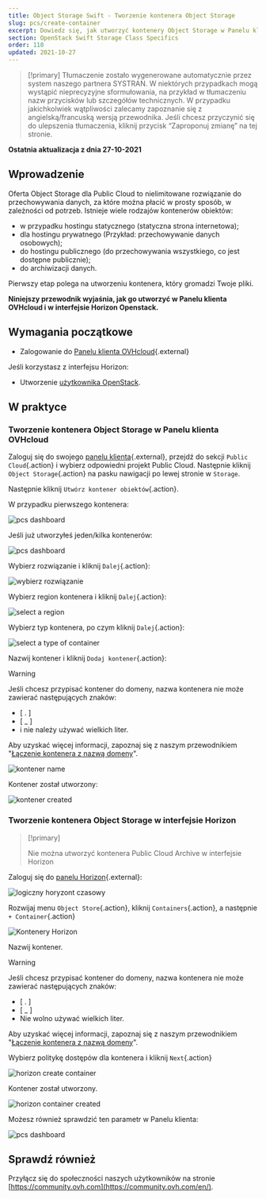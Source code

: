 ```yaml
---
title: Object Storage Swift - Tworzenie kontenera Object Storage
slug: pcs/create-container
excerpt: Dowiedz się, jak utworzyć kontenery Object Storage w Panelu klienta OVHcloud
section: OpenStack Swift Storage Class Specifics
order: 110
updated: 2021-10-27
---
```


> [!primary]
> Tłumaczenie zostało wygenerowane automatycznie przez system naszego partnera SYSTRAN. W niektórych przypadkach mogą wystąpić nieprecyzyjne sformułowania, na przykład w tłumaczeniu nazw przycisków lub szczegółów technicznych. W przypadku jakichkolwiek wątpliwości zalecamy zapoznanie się z angielską/francuską wersją przewodnika. Jeśli chcesz przyczynić się do ulepszenia tłumaczenia, kliknij przycisk “Zaproponuj zmianę” na tej stronie.
>

**Ostatnia aktualizacja z dnia 27-10-2021**

## Wprowadzenie

Oferta Object Storage dla Public Cloud to nielimitowane rozwiązanie do przechowywania danych, za które można płacić w prosty sposób, w zależności od potrzeb. Istnieje wiele rodzajów kontenerów obiektów:

- w przypadku hostingu statycznego (statyczna strona internetowa);
- dla hostingu prywatnego (Przykład: przechowywanie danych osobowych);
- do hostingu publicznego (do przechowywania wszystkiego, co jest dostępne publicznie);
- do archiwizacji danych.

Pierwszy etap polega na utworzeniu kontenera, który gromadzi Twoje pliki.

**Niniejszy przewodnik wyjaśnia, jak go utworzyć w Panelu klienta OVHcloud i w interfejsie Horizon Openstack.**

## Wymagania początkowe

- Zalogowanie do [Panelu klienta OVHcloud](https://www.ovh.com/auth/?action=gotomanager&from=https://www.ovh.pl/&ovhSubsidiary=pl){.external}

Jeśli korzystasz z interfejsu Horizon:

- Utworzenie [użytkownika OpenStack](https://docs.ovh.com/pl/public-cloud/tworzenie-i-usuwanie-uzytkownika-openstack/).

## W praktyce

### Tworzenie kontenera Object Storage w Panelu klienta OVHcloud <a name="controlpanel"></a>

Zaloguj się do swojego [panelu klienta](https://www.ovh.com/auth/?action=gotomanager&from=https://www.ovh.pl/&ovhSubsidiary=pl){.external}, przejdź do sekcji `Public Cloud`{.action} i wybierz odpowiedni projekt Public Cloud. Następnie kliknij `Object Storage`{.action} na pasku nawigacji po lewej stronie w `Storage`.

Następnie kliknij `Utwórz kontener obiektów`{.action}.

W przypadku pierwszego kontenera:

![pcs dashboard](images/create-container-20211005102334181.png)

Jeśli już utworzyłeś jeden/kilka kontenerów:

![pcs dashboard](images/create-container-20211005115040834.png)

Wybierz rozwiązanie i kliknij `Dalej`{.action}:

![wybierz rozwiązanie](images/create-container-20211005110710249.png)

Wybierz region kontenera i kliknij `Dalej`{.action}:

![select a region](images/create-container-20211005110859551.png)

Wybierz typ kontenera, po czym kliknij `Dalej`{.action}:

![select a type of container](images/create-container-20211005111542718.png)

Nazwij kontener i kliknij `Dodaj kontener`{.action}:

> [!warning]
>
> Jeśli chcesz przypisać kontener do domeny, nazwa kontenera nie może zawierać następujących znaków:
>
> - [ . ]  
> - [ _ ]  
> - i nie należy używać wielkich liter.  
>
> Aby uzyskać więcej informacji, zapoznaj się z naszym przewodnikiem "[Łączenie kontenera z nazwą domeny](https://docs.ovh.com/pl/storage/umieszczenie_kontenera_object_storage_za_domena/)".
>

![kontener name](images/create-container-20211005111805966.png)

Kontener został utworzony:

![kontener created](images/create-container-20211005112013807.png)

### Tworzenie kontenera Object Storage w interfejsie Horizon <a name="horizon"></a>

> [!primary]
>
> Nie można utworzyć kontenera Public Cloud Archive w interfejsie Horizon
>

Zaloguj się do [panelu Horizon](https://horizon.cloud.ovh.net){.external}:

![logiczny horyzont czasowy](images/create-container-20211005155245752.png)

Rozwijaj menu `Object Store`{.action}, kliknij `Containers`{.action}, a następnie `+ Container`{.action}

![Kontenery Horizon](images/create-container-20211005155704887.png)

Nazwij kontener.

> [!warning]
>
> Jeśli chcesz przypisać kontener do domeny, nazwa kontenera nie może zawierać następujących znaków:
>
> - [ . ]  
> - [ _ ]  
> - Nie wolno używać wielkich liter.  
>
> Aby uzyskać więcej informacji, zapoznaj się z naszym przewodnikiem "[Łączenie kontenera z nazwą domeny](https://docs.ovh.com/pl/storage/umieszczenie_kontenera_object_storage_za_domena/)".
>

Wybierz politykę dostępów dla kontenera i kliknij `Next`{.action}

![horizon create container](images/create-container-20211005155824902.png)

Kontener został utworzony.

![horizon container created](images/create-container-20211005155936971.png)

Możesz również sprawdzić ten parametr w Panelu klienta:

![pcs dashboard](images/create-container-20211005160503200.png)

## Sprawdź również

Przyłącz się do społeczności naszych użytkowników na stronie [https://community.ovh.com](https://community.ovh.com/en/).
